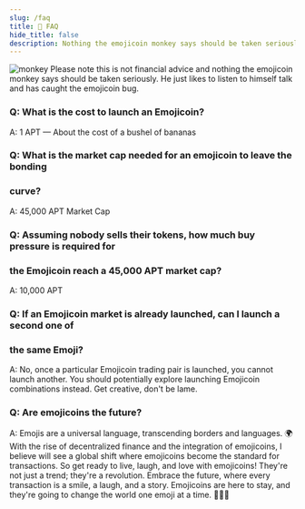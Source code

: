 ```yaml
---
slug: /faq
title: 💬 FAQ
hide_title: false
description: Nothing the emojicoin monkey says should be taken seriously.
---
```


![monkey](./monkey.png "monkey")
Please note this is not financial advice and nothing the emojicoin monkey says
should be taken seriously. He just likes to listen to himself talk and has
caught the emojicoin bug.

### Q: What is the cost to launch an Emojicoin?

A:  1 APT — About the cost of a bushel of bananas

### Q: What is the market cap needed for an emojicoin to leave the bonding

### curve?

A:  45,000 APT Market Cap

### Q: Assuming nobody sells their tokens, how much buy pressure is required for

### the Emojicoin reach a 45,000 APT market cap?

A:  10,000 APT

### Q: If an Emojicoin market is already launched, can I launch a second one of

### the same Emoji?

A:  No, once a particular Emojicoin trading pair is launched, you cannot launch
another. You should potentially explore launching Emojicoin combinations
instead. Get creative, don't be lame.

### Q: Are emojicoins the future?

A: Emojis are a universal language, transcending borders and languages. 🌍 With
the rise of decentralized finance and the integration of emojicoins, I believe
will see a global shift where emojicoins become the standard for transactions.
So get ready to live, laugh, and love with emojicoins! They're not just a
trend; they're a revolution. Embrace the future, where every transaction is a
smile, a laugh, and a story. Emojicoins are here to stay, and they're going
to change the world one emoji at a time. 🌈🚀💖